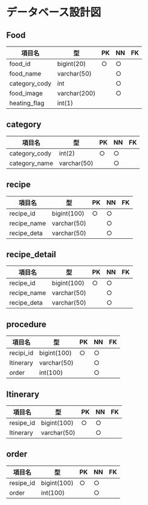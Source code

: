 # データベース設計図

## Food 
|項目名|型|PK|NN|FK|
|-----|--|--|--|--|
|food_id|bigint(20)|○|○||
|food_name|varchar(50)||○|
|category_cody|int||○|
|food_image|varchar(200)||○|
|heating_flag|int(1)||||


## category
|項目名|型|PK|NN|FK|
|-----|--|--|--|--|
|category_cody|int(2)|○|○||
|category_name|varchar(50)||○||


## recipe
|項目名|型|PK|NN|FK|
|-----|--|--|--|--|
|recipe_id|bigint(100)|○|○||
|recipe_name|varchar(50)||○||
|recipe_deta|varchar(50)||○|


## recipe_detail
|項目名|型|PK|NN|FK|
|-----|--|--|--|--|
|recipe_id|bigint(100)|○|○||
|recipe_name|varchar(50)||○||
|recipe_deta|varchar(50)||○|


## procedure
|項目名|型|PK|NN|FK|
|-----|--|--|--|--|
|recipi_id|bigint(100)|○|○||
|Itinerary|varchar(50)||○||
|order|int(100)||○||


##  Itinerary
|項目名|型|PK|NN|FK|
|-----|--|--|--|--|
|resipe_id|bigint(100)|○|○||
|Itinerary|varchar(50)||○||



## order
項目名|型|PK|NN|FK|
|-----|--|--|--|--|
|resipe_id|bigint(100)|○|○||
|order|int(100)||○||



















